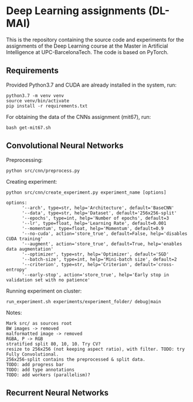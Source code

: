# Deep Learning assignments (DL-MAI)

This is the repository containing the source code and experiments for the assignments of the Deep Learning course at the Master in Artificial Intelligence at UPC-BarcelonaTech. The code is based on PyTorch.

## Requirements

Provided Python3.7 and CUDA are already installed in the system, run:

```
python3.7 -m venv venv
source venv/bin/activate
pip install -r requirements.txt
```

For obtaining the data of the CNNs assignment (mit67), run:

```
bash get-mit67.sh

```


## Convolutional Neural Networks

Preprocessing:

```
python src/cnn/preprocess.py

```

Creating experiment:

```
python src/cnn/create_experiment.py experiment_name [options]

```
```
options:
      '--arch', type=str, help='Architecture', default='BaseCNN'
      '--data', type=str, help='Dataset', default='256x256-split'
      '--epochs', type=int, help='Number of epochs', default=3
      '--lr', type=float, help='Learning Rate', default=0.001
      '--momentum', type=float, help='Momentum', default=0.9
      '--no-cuda', action='store_true', default=False, help='disables CUDA training'
      '--augment', action='store_true', default=True, help='enables data augmentation'
      '--optimizer', type=str, help='Optimizer', default='SGD'
      '--batch-size', type=int, help='Mini-batch size', default=2
      '--criterion', type=str, help='Criterion', default='cross-entropy'
      '--early-stop', action='store_true', help='Early stop in validation set with no patience'
```


Running experiment on cluster:

```
run_experiment.sh experiments/experiment_folder/ debug|main

```


Notes:

```
Mark src/ as sources root
BW images -> removed
malformatted image -> removed
RGBA, P -> RGB
stratified split 80, 10, 10. Try CV?
resize to 256x256 (not keeping aspect ratio), with filter. TODO: try Fully Convolutional.
256x256-split contains the preprocessed & split data.
TODO: add progress bar
TODO: add type annotations
TODO: add workers (parallelism)?
```


## Recurrent Neural Networks
